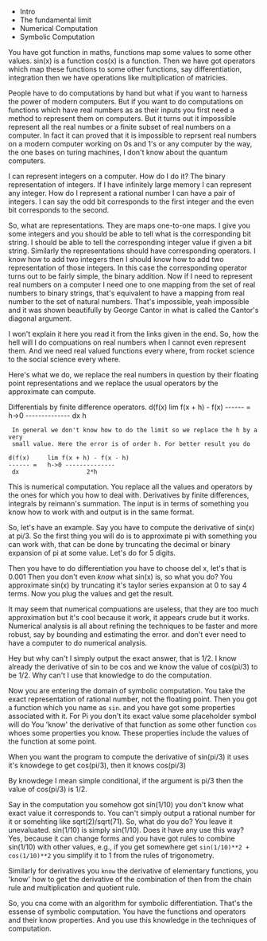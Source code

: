 <!--
.. title: what is symbolic computation
.. slug: what-is-symbolic-computation
.. date: 2014/05/21 01:10:52
.. tags:
.. link:
.. description:
.. type: text
.. draft:
-->

- Intro
- The fundamental limit
- Numerical Computation
- Symbolic Computation

<!-- Seek an expert advice -->

<!--
I can have distance as a quantity which takes values from the real uncountable
set. Can I build a computer which computes on a uncountable set, something in
which I can code the direchlet's function??
-->

You have got function in maths, functions map some values to some other values.
sin(x) is a function cos(x) is a function. Then we have got operators which map
these functions to some other functions, say differentiation, integration then
we have operations like multiplication of matricies.

<!--
Get a better beginning.
Explain what do you mean by a computation.
-->

People have to do computations by hand but what if you want to harness the
power of modern computers. But if you want to do computations on functions
which have real numbers as as their inputs you first need a method to represent
them on computers. But it turns out it impossible represent all the real numbes
or a finite subset <!-- What do you mean by finite subset?? --> of real numbers
on a computer. In fact it can proved that it is impossible to reprsent real
numbers on a modern computer working on 0s and 1's or any computer by the way,
the one bases on turing machines, I don't know about the quantum computers.

I can represent integers on a computer. How do I do it? The binary
representation of integers. If I have infinitely large memory I can represent
any integer. How do I represent a rational number I can have a pair of
integers. I can say the odd bit corresponds to the first integer and the even
bit corresponds to the second.

So, what are representations. They are maps one-to-one maps. I give you some
integers and you should be able to tell what is the corresponding bit string.
I should be able to tell the corresponding integer value if given a bit string.
Similarly the representations should have corresponding operators. I know how
to add two integers then I should know how to add two representation of
those integers. In this case the corresponding operator turns out to be fairly
simple, the binary addition. Now if I need to represent real numbers on
a computer I need one to one mapping from the set of real numbers to binary
strings, that's equivalent to have a mapping from real number to the set of
natural numbers. That's impossible, yeah impossible and it was shown
beautifully by George Cantor in what is called the Cantor's diagonal argument.
<!-- Read about Cantor -->
I won't explain it here you read it from the links given in the end.
So, how the hell will I do compuations on real numbers when I cannot even
represent them. And we need real valued functions every where, from rocket
science to the social science every where. <!-- Better examples -->

<!-- TODO: explain the non computability of the operators too -->
Here's what we do, we replace the real numbers in question by their floating
point representations <!-- Numerical Analysis doesn't need the number to
representable, the argument is flawed. --> and we replace the usual operators
by the approximate can compute.

Differentials by finite difference operators.
    d(f(x)     lim f(x + h) - f(x)
    ------ =   h->0 --------------
     dx                   h

     In general we don't know how to do the limit so we replace the h by a very
     small value. Here the error is of order h. For better result you do

    d(f(x)     lim f(x + h) - f(x - h)
    ------ =   h->0 --------------
     dx                   2*h

This is numerical computation. You replace all the values and operators by the
ones for which you how to deal with. Derivatives by finite differences,
integrals by reimann's summation. The input is in terms of something you know
how to work with and output is in the same format.

So, let's have an example. Say you have to compute the derivative of sin(x) at
pi/3. So the first thing you will do is to approximate pi with something you
can work with, that can be done by truncating the decimal or binary expansion
of pi at some value. Let's do for 5 digits.

Then you have to do differentiation you have to choose del x, let's that is 0.001
Then you don't even *know* what sin(x) is, so what you do? You approximate
sin(x) by truncating it's taylor series expansion at 0 to say 4 terms.
Now you plug the values and get the result.

It may seem that numerical compuations are useless, that they are too much
approximation but it's cool because it work, it appears crude but it works.
Numerical analysis is all about refining the techniques to be faster and more
robust, say by bounding and estimating the error. and don't ever need to have
a computer to do numerical analysis.

<!-- Show the calculations -->

Hey but why can't I simply output the exact answer, that is 1/2. I know already
the derivative of sin to be cos and we know the value of cos(pi/3) to be 1/2.
Why can't I use that knowledge to do the computation.

Now you are entering the domain of symbolic computation. You take the exact
representation of rational number, not the floating point. Then you got
a function which you name as `sin`. and you have got some properties associated
with it.
For Pi you don't its exact value some placeholder symbol will do
You 'know' the derivative of that function as some other function
`cos` whoes some properties you know. These properties include the values of
the function at some point.


When you want the program to compute the derivative of sin(pi/3) it uses it's
knowdege to get cos(pi/3), then it knows cos(pi/3)


By knowdege I mean simple conditional, if the argument is pi/3 then the value
of cos(pi/3) is 1/2.

Say in the computation you somehow got sin(1/10) you don't know what exact
value it corresponds to. You can't simply output a rational number for it or
somehting like sqrt(2)/sqrt(71). So, what do you do? You leave it
unevaluated. sin(1/10) is simply sin(1/10). Does it have any use this way? Yes,
because it can change forms and you have got rules to combine sin(1/10) with
other values, e.g., if you get somewhere get `sin(1/10)**2 + cos(1/10)**2` you
simplify it to 1 from the rules of trigonometry.

Similarly for derivatives you `know` the derivative of elementary functions,
you 'know' how to get the derivative of the combination of then from the chain
rule and multiplication and quotient rule.

So, you cna come with an algorithm for symbolic differentiation. That's the
essense of symbolic computation. You have the functions and operators and their
know properties. And you use this knowledge in the techniques of computation.

<!-- Can possibly include Richard's problem here -->

<!--
What is a representation, Representation is an one to one mapping of the object
to the bit strings in the computer.
-->
<!-- TODO: add links to Cantor's Diagonal Argument -->
